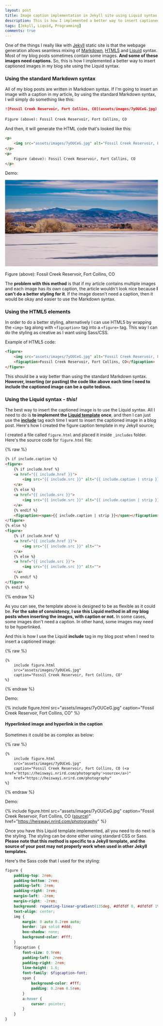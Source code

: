 ```yaml
---
layout: post
title: Image caption implementation in Jekyll site using Liquid syntax
description: This is how I implemented a better way to insert captioned images in my blog site using the Liquid syntax.
tags: [Jekyll, Liquid, Programming]
comments: true
---
```


One of the things I really like with [Jekyll](https://jekyllrb.com/) static site is that the webpage generation allows seamless mixing of [Markdown](https://en.wikipedia.org/wiki/Markdown), [HTML5](https://en.wikipedia.org/wiki/HTML5) and [Liquid](https://shopify.github.io/liquid/) syntax. Most of my blog posts sometimes contain some images. **And some of these images need captions.** So, this is how I implemented a better way to insert captioned images in my blog site using the Liquid syntax.



### Using the standard Markdown syntax

All of my blog posts are written in Markdown syntax. If I'm going to insert an image with a caption in my article, by using the standard Markdown syntax, I will simply do something like this:

```markdown
![Fossil Creek Reservoir, Fort Collins, CO](assets/images/7yOUCeG.jpg)

Figure (above): Fossil Creek Reservoir, Fort Collins, CO
```

And then, it will generate the HTML code that's looked like this:

```html
<p>
    <img src="assets/images/7yOUCeG.jpg" alt="Fossil Creek Reservoir, Fort Collins, CO">
</p>
<p>
    Figure (above): Fossil Creek Reservoir, Fort Collins, CO
</p>
```

Demo:

![Fossil Creek Reservoir, Fort Collins, CO](assets/images/7yOUCeG.jpg)

Figure (above): Fossil Creek Reservoir, Fort Collins, CO

The **problem with this method** is that if my article contains multiple images and each image has its own caption, the article wouldn't look nice because **I can't do a better styling for it**. If the image doesn't need a caption, then it would be okay and easier to use the Markdown syntax.



### Using the HTML5 elements

In order to do a better styling, alternatively I can use HTML5 by wrapping the `<img>` tag along with `<figcaption>` tag into a `<figure>` tag. This way I can do the styling as creative as I want using Sass/CSS.

Example of HTML5 code:

```html
<figure>
    <img src="assets/images/7yOUCeG.jpg" alt="Fossil Creek Reservoir, Fort Collins, CO">
    <figcaption>Fossil Creek Reservoir, Fort Collins, CO</figcaption>
</figure>
```

This should be a way better than using the standard Markdown syntax. **However, inserting (or pasting) the code like above each time I need to include the captioned image can be a quite tedious.**



### Using the Liquid syntax _- this!_

The best way to insert the captioned image is to use the Liquid syntax. All I need to do is **to implement the [Liquid template](https://jekyllrb.com/docs/templates/) once**, and then I can just use the [**include**](https://jekyllrb.com/docs/includes/) tag each time I want to insert the captioned image in a blog post. Here's how I created the figure caption template in my Jekyll source;

I created a file called `figure.html` and placed it inside `_includes` folder. Here's the source code for `figure.html` file:

{% raw %}
```html
{% if include.caption %}
<figure>
    {% if include.href %}
    <a href="{{ include.href }}">
        <img src="{{ include.src }}" alt="{{ include.caption | strip }}">
    </a>
    {% else %}
    <a href="{{ include.src }}">
        <img src="{{ include.src }}" alt="{{ include.caption | strip }}">
    </a>
    {% endif %}
    <figcaption><span>{{ include.caption | strip }}</span></figcaption>
</figure>
{% else %}
<figure>
    {% if include.href %}
    <a href="{{ include.href }}">
        <img src="{{ include.src }}" alt="">
    </a>
    {% else %}
    <a href="{{ include.src }}">
        <img src="{{ include.src }}" alt="">
    </a>
    {% endif %}
</figure>
{% endif %}
```
{% endraw %}

As you can see, the template above is designed to be as flexible as it could be. **For the sake of consistency, I use this Liquid method in all my blog posts when inserting the images, with caption or not.** In some cases, some images don't need a caption. In other hand, some images may need to be hyperlinked.

And this is how I use the Liquid **include** tag in my blog post when I need to insert a captioned image:

{% raw %}
```liquid
{%
    include figure.html 
    src="assets/images/7yOUCeG.jpg" 
    caption="Fossil Creek Reservoir, Fort Collins, CO"
%}
```
{% endraw %}

Demo:

{%
    include figure.html 
    src="assets/images/7yOUCeG.jpg" 
    caption="Fossil Creek Reservoir, Fort Collins, CO"
%}

#### Hyperlinked image and hyperlink in the caption

Sometimes it could be as complex as below:

{% raw %}
```liquid
{%
    include figure.html 
    src="assets/images/7yOUCeG.jpg" 
    caption="Fossil Creek Reservoir, Fort Collins, CO (<a href='https://heiswayi.nrird.com/photography'>source</a>)"
    href="https://heiswayi.nrird.com/photography"
%}
```
{% endraw %}

Demo:

{%
    include figure.html 
    src="assets/images/7yOUCeG.jpg" 
    caption="Fossil Creek Reservoir, Fort Collins, CO (<a href='https://heiswayi.nrird.com/photography'>source</a>)"
    href="https://heiswayi.nrird.com/photography"
%}

Once you have this Liquid template implemented, all you need to do next is the styling. The styling can be done either using standard CSS or Sass. **Please note that this method is specific to a Jekyll template, and the source of your post may not properly work when used in other Jekyll templates.**

Here's the Sass code that I used for the styling:

```scss
figure {
    padding-top: 2rem;
    padding-bottom: 2rem;
    padding-left: 2rem;
    padding-right: 2rem;
    margin-left: -2rem;
    margin-right: -2rem;
    background: repeating-linear-gradient(135deg, #dfdfdf 0, #dfdfdf 1%, #ffffff 0, #ffffff 50%) 0 / 20px 20px;
    text-align: center;
    img {
        margin: 0 auto 0.2rem auto;
        border: 1px solid #ddd;
        box-shadow: none;
        background-color: #fff;
    }
    figcaption {
        font-size: 0.9rem;
        padding-left: 2rem;
        padding-right: 2rem;
        line-height: 1.6;
        font-family: $figcaption-font;
        span {
            background-color: #fff;
            padding: 0.2rem 0.5rem;
        }
        a:hover {
            cursor: pointer;
        }
    }
}
```